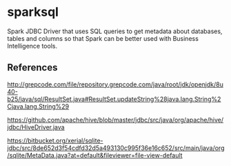 # sparksql

Spark JDBC Driver that uses SQL queries to get metadata about databases, tables and columns
so that Spark can be better used with Business Intelligence tools.

## References

http://grepcode.com/file/repository.grepcode.com/java/root/jdk/openjdk/8u40-b25/java/sql/ResultSet.java#ResultSet.updateString%28java.lang.String%2Cjava.lang.String%29

https://github.com/apache/hive/blob/master/jdbc/src/java/org/apache/hive/jdbc/HiveDriver.java

https://bitbucket.org/xerial/sqlite-jdbc/src/8de652d3f54cdfd32d5a493130c995f36e16c652/src/main/java/org/sqlite/MetaData.java?at=default&fileviewer=file-view-default



